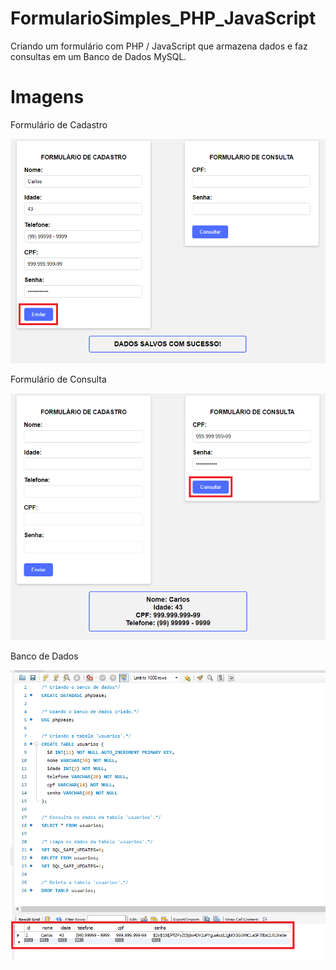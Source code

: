 # FormularioSimples_PHP_JavaScript
 Criando um formulário com PHP / JavaScript que armazena dados e faz consultas em um Banco de Dados MySQL.

# Imagens
<p float="left" style="font-weight: bold;">
<p> Formulário de Cadastro </p>
<img src="/images/cadastro.png?raw=true">
<p> Formulário de Consulta </p>
<img src="/images/consulta.png?raw=true">
<p> Banco de Dados </p>
<img src="/images/banco.png?raw=true">
</p>
